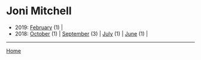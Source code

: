 # Joni Mitchell

  * 2019: 
      [February](./joni-mitchell-2019-02.md) (1) | 
  * 2018: 
      [October](./joni-mitchell-2018-10.md) (1) | 
      [September](./joni-mitchell-2018-09.md) (3) | 
      [July](./joni-mitchell-2018-07.md) (1) | 
      [June](./joni-mitchell-2018-06.md) (1) | 

----

[Home](../)
